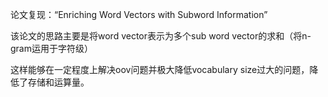 论文复现：“Enriching Word Vectors with Subword Information”

该论文的思路主要是将word vector表示为多个sub word vector的求和（将n-gram运用于字符级）

这样能够在一定程度上解决oov问题并极大降低vocabulary size过大的问题，降低了存储和运算量。
